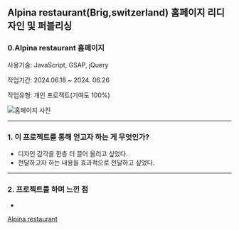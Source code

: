 ## Alpina restaurant(Brig,switzerland) 홈페이지 리디자인 및 퍼블리싱

### 0.Alpina restaurant 홈페이지

사용기술: JavaScript, GSAP, jQuery

작업기간: 2024.06.18 ~ 2024. 06.26

작업유형: 개인 프로젝트(기여도 100%)

<img src="https://minseong0000.github.io/Alpina/assets/report/alpina.png" alt="홈페이지 사진">

---

### 1. 이 프로젝트를 통해 얻고자 하는 게 무엇인가?

- 디자인 감각을 한층 더 끌어 올리고 싶었다.
- 전달하고자 하는 내용을 효과적으로 전달하고 싶었다.

---

### 2. 프로젝트를 하며 느낀 점

- 

<a href="https://minseong0000.github.io/Alpina/" target="_blank">Alpina restaurant</a>

